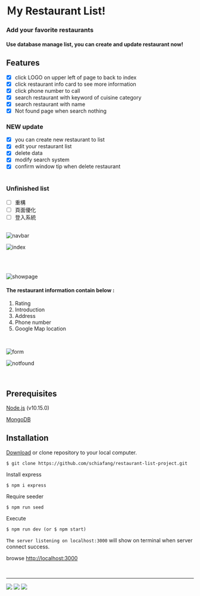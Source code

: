 # Ｍy Restaurant List! 
### Add your favorite restaurants
#### Use database manage list, you can create and update restaurant now!


## **Features**
- [x] click LOGO on upper left of page to back to index
- [x] click restaurant info card to see more information 
- [x] click phone number to call
- [x] search restaurant with keyword of cuisine category
- [x] search restaurant with name
- [x] Not found page when search nothing

### NEW update
- [x] you can create new restaurant to list
- [x] edit your restaurant list
- [x] delete data
- [x] modify search system
- [x] confirm window tip when delete restaurant
<br></br>

### Unfinished list
- [ ] 重構
- [ ] 頁面優化
- [ ] 登入系統
<br></br>

![navbar](https://i.imgur.com/Ll9qMyh.png)

![index](https://i.imgur.com/WG6qcW7.png)

<br></br>

![showpage](https://i.imgur.com/UqtTttT.png)

#### The restaurant information contain below :
1. Rating
2. Introduction
3. Address
4. Phone number 
5. Google Map location
   
<br>

   
![form](https://i.imgur.com/lKUZI3B.png)

![notfound](https://i.imgur.com/vk0wkXt.png)


<br>

## Prerequisites
[Node.js](https://nodejs.org/en/) (v10.15.0)

[MongoDB](https://www.mongodb.com/)


## Installation

[Download](https://github.com/schiafang/restaurant-list-project/archive/master.zip) or clone repository to your local computer.
```
$ git clone https://github.com/schiafang/restaurant-list-project.git
```
Install express
```
$ npm i express
```

Require seeder
```
$ npm run seed
```

Execute
```
$ npm run dev (or $ npm start)
```

`The server listening on localhost:3000` will show on terminal when server connect success.

browse [http://localhost:3000](http://localhost:3000) 


<br>

---
![](https://img.shields.io/badge/%E9%80%99%E5%80%8B-%E6%A8%99%E7%B1%A4-%3CCOLOR%3E) ![](https://img.shields.io/badge/%E5%A5%BD-%E5%83%8F-yellow) ![](https://img.shields.io/badge/%E5%BE%88-%E5%8E%B2%E5%AE%B3-blue)